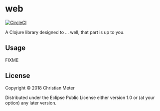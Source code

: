 # web

[![CircleCI](https://circleci.com/gh/n2o/senne-archive.svg?style=svg)](https://circleci.com/gh/n2o/senne-archive)

A Clojure library designed to ... well, that part is up to you.

## Usage

FIXME

## License

Copyright © 2018 Christian Meter

Distributed under the Eclipse Public License either version 1.0 or (at
your option) any later version.
